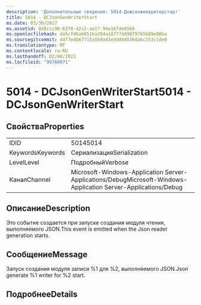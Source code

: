 ```yaml
---
description: 'Дополнительные сведения: 5014-Дкжсонженвритерстарт'
title: 5014 - DCJsonGenWriterStart
ms.date: 03/30/2017
ms.assetid: 038ccc90-63f8-42c2-aa17-94a16fde6566
ms.openlocfilehash: da5cfd6ab8516a294a18777dd9079765b89e08ba
ms.sourcegitcommit: ddf7edb67715a5b9a45e3dd44536dabc153c1de0
ms.translationtype: MT
ms.contentlocale: ru-RU
ms.lasthandoff: 02/06/2021
ms.locfileid: "99760071"
---
```

# <a name="5014---dcjsongenwriterstart"></a><span data-ttu-id="fadd7-103">5014 - DCJsonGenWriterStart</span><span class="sxs-lookup"><span data-stu-id="fadd7-103">5014 - DCJsonGenWriterStart</span></span>

## <a name="properties"></a><span data-ttu-id="fadd7-104">Свойства</span><span class="sxs-lookup"><span data-stu-id="fadd7-104">Properties</span></span>  
  
|||  
|-|-|  
|<span data-ttu-id="fadd7-105">ID</span><span class="sxs-lookup"><span data-stu-id="fadd7-105">ID</span></span>|<span data-ttu-id="fadd7-106">5014</span><span class="sxs-lookup"><span data-stu-id="fadd7-106">5014</span></span>|  
|<span data-ttu-id="fadd7-107">Keywords</span><span class="sxs-lookup"><span data-stu-id="fadd7-107">Keywords</span></span>|<span data-ttu-id="fadd7-108">Сериализация</span><span class="sxs-lookup"><span data-stu-id="fadd7-108">Serialization</span></span>|  
|<span data-ttu-id="fadd7-109">Level</span><span class="sxs-lookup"><span data-stu-id="fadd7-109">Level</span></span>|<span data-ttu-id="fadd7-110">Подробный</span><span class="sxs-lookup"><span data-stu-id="fadd7-110">Verbose</span></span>|  
|<span data-ttu-id="fadd7-111">Канал</span><span class="sxs-lookup"><span data-stu-id="fadd7-111">Channel</span></span>|<span data-ttu-id="fadd7-112">Microsoft-Windows-Application Server-Applications/Debug</span><span class="sxs-lookup"><span data-stu-id="fadd7-112">Microsoft-Windows-Application Server-Applications/Debug</span></span>|  
  
## <a name="description"></a><span data-ttu-id="fadd7-113">Описание</span><span class="sxs-lookup"><span data-stu-id="fadd7-113">Description</span></span>  

 <span data-ttu-id="fadd7-114">Это событие создается при запуске создания модуля чтения, выполняемого JSON.</span><span class="sxs-lookup"><span data-stu-id="fadd7-114">This event is emitted when the Json reader generation starts.</span></span>  
  
## <a name="message"></a><span data-ttu-id="fadd7-115">Сообщение</span><span class="sxs-lookup"><span data-stu-id="fadd7-115">Message</span></span>  

 <span data-ttu-id="fadd7-116">Запуск создания модуля записи %1 для %2, выполняемого JSON.</span><span class="sxs-lookup"><span data-stu-id="fadd7-116">Json generate %1 writer for %2 start.</span></span>  
  
## <a name="details"></a><span data-ttu-id="fadd7-117">Подробнее</span><span class="sxs-lookup"><span data-stu-id="fadd7-117">Details</span></span>
